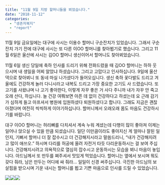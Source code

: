 ```yaml
---
title: "11월 9일 지방 할머니들을 뵈었습니다."
date: "2018-11-12"
categories: 
  - "생존자복지"
  - "report"
---
```


11월 9일 금요일에는 대구에 사시는 이용수 할머니 구순잔치가 있었습니다. 그래서 구순잔치 가기 전에 대구에 사시는 또 다른 이OO 할머니를 찾아뵙기로 했습니다. 그리고 11월 6일은 울산에 사시는 김OO 할머니 생신이어서 할머니도 찾아뵈었습니다.

11월 6일 생신 당일에 축하 인사를 드리기 위해 전화드렸을 때 김OO 할머니는 하하 웃으시며 내 생일을 어찌 알았냐 하셨습니다. 그리고 고맙다고 인사하십니다. 9일에 울산 댁으로 찾아뵈니 또 동네 마실 나가셨다가 들어오십니다. 생신 축하 꽃다발도 드리고 겨울에도 건강하게 놀러 다니시라고 내복도 드리고 가장 중요한 고기도 사 드렸습니다. 또 고기를 사왔냐며 나 고기 좋아한다, 이렇게 자꾸 좋은 거 사다 주니까 내가 자꾸 안 죽고 오래 산다, 하십니다. 늘 건강 여쭤보면 아픈 데 없이 건강하다고 하셨는데 요 근래 감기가 심하게 들고 아프셔서 병원에 입원하셨다 퇴원하셨다고 합니다. 그래도 지금은 괜찮아졌다며 여전히 씩씩하게 이야기하십니다. 할머니께서 오래오래 몸도 마음도 건강하시기를 바랍니다.

대구 이OO 할머니는 허리뼈를 다치셔서 계속 누워 계셨는데 다행이 많이 좋아져 이제는 일어나 앉으실 수 있을 만큼 되셨습니다. 일단 이만큼이라도 좋아지신 게 얼마나 잘된 일인지, 기뻐서 할머니 더 잘 잡수시고 더 건강해지시라고 말씀드리니, “내가 건강해지려고 많이 애쓰오.” 하시며 다리를 허공에 올려 자전거 타듯 다리운동하시는 걸 보여 주십니다. 건강해지시려고 의욕적으로 열심히 잡수시고 운동하시는 모습을 뵈니 마음이 놓입니다. 아드님께서 또 만두를 쪄주셔서 맛있게 먹었습니다. 할머니는 옆에서 보시며 뭐도 갖다 줘라, 남은 만두는 어디에 싸 줘라... 일일이 신경 써주십니다. 극진한 아드님의 보살핌을 받으시며 기운 내시는 할머니를 뵙고 기쁜 마음으로 인사를 드릴 수 있었습니다.

[![](https://womenandwar.net/kr/wp-content/uploads/2018/11/photo_2018-11-12_18-15-25-225x300.jpg)](https://womenandwar.net/kr/wp-content/uploads/2018/11/photo_2018-11-12_18-15-25.jpg)[![](https://womenandwar.net/kr/wp-content/uploads/2018/11/photo_2018-11-12_18-15-09-300x225.jpg)](https://womenandwar.net/kr/wp-content/uploads/2018/11/photo_2018-11-12_18-15-09.jpg)[![](https://womenandwar.net/kr/wp-content/uploads/2018/11/photo_2018-11-12_18-15-06-225x300.jpg)](https://womenandwar.net/kr/wp-content/uploads/2018/11/photo_2018-11-12_18-15-06.jpg)
